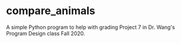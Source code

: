 # compare_animals
A simple Python program to help with grading Project 7 in Dr. Wang's Program Design class Fall 2020.
